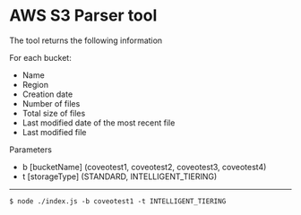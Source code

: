 # AWS S3 Parser tool 

The tool returns the following information

For each bucket:
- Name
- Region
- Creation date
- Number of files
- Total size of files
- Last modified date of the most recent file
- Last modified file 

Parameters
- b [bucketName] (coveotest1, coveotest2, coveotest3, coveotest4)
- t [storageType] (STANDARD, INTELLIGENT_TIERING)

***

    $ node ./index.js -b coveotest1 -t INTELLIGENT_TIERING

